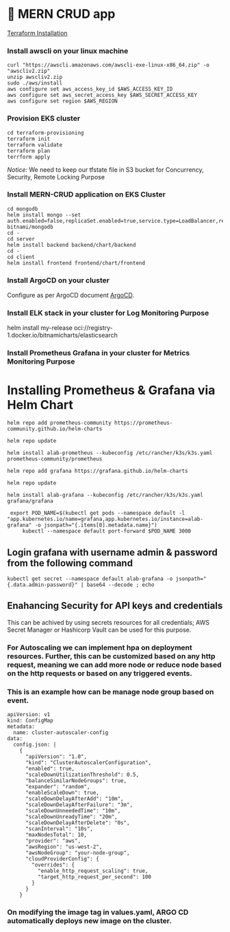 # 🤘 MERN CRUD app
[Terraform Installation](https://developer.hashicorp.com/terraform/tutorials/aws-get-started/install-cli)
### Install awscli on your linux machine
```console
curl "https://awscli.amazonaws.com/awscli-exe-linux-x86_64.zip" -o "awscliv2.zip"
unzip awscliv2.zip
sudo ./aws/install
aws configure set aws_access_key_id $AWS_ACCESS_KEY_ID
aws configure set aws_secret_access_key $AWS_SECRET_ACCESS_KEY
aws configure set region $AWS_REGION
```
### Provision EKS cluster
```console
cd terraform-provisioning
terraform init
terraform validate
terraform plan
terrform apply
```
*Notice:* We need to keep our tfstate file in S3 bucket for Concurrency, Security, Remote Locking Purpose
### Install MERN-CRUD application on EKS Cluster
```console
cd mongodb
helm install mongo --set auth.enabled=false,replicaSet.enabled=true,service.type=LoadBalancer,replicaSet.replicas.secondary=3 bitnami/mongodb
cd -
cd server
helm install backend backend/chart/backend
cd -
cd client
helm install frontend frontend/chart/frontend
```
### Install ArgoCD on your cluster
Configure as per ArgoCD document [ArgoCD](https://argo-cd.readthedocs.io/en/stable/).
### Install ELK stack in your cluster for Log Monitoring Purpose
helm install my-release oci://registry-1.docker.io/bitnamicharts/elasticsearch
### Install Prometheus Grafana in your cluster for Metrics Monitoring Purpose
# Installing Prometheus & Grafana via Helm Chart
```console
helm repo add prometheus-community https://prometheus-community.github.io/helm-charts
```
```console
helm repo update
```
```console
helm install alab-prometheus --kubeconfig /etc/rancher/k3s/k3s.yaml prometheus-community/prometheus
```
```console
helm repo add grafana https://grafana.github.io/helm-charts
```
```console
helm repo update
```
```console
helm install alab-grafana --kubeconfig /etc/rancher/k3s/k3s.yaml grafana/grafana
 ```
```console
 export POD_NAME=$(kubectl get pods --namespace default -l "app.kubernetes.io/name=grafana,app.kubernetes.io/instance=alab-grafana" -o jsonpath="{.items[0].metadata.name}")
     kubectl --namespace default port-forward $POD_NAME 3000
```
## Login grafana with username admin & password from the following command
```console
kubectl get secret --namespace default alab-grafana -o jsonpath="{.data.admin-password}" | base64 --decode ; echo
```
## Enahancing Security for API keys and credentials
This can be achived by using secrets resources  for all credentials; AWS Secret Manager or Hashicorp Vault can be used for this purpose. 

### For Autoscaling we can implement hpa on deployment resources. Further, this can be customized based on any http request, meaning we can add more node or reduce node based on the http requests or based on any triggered events.
### This is an example how can be manage node group based on event.
```console
apiVersion: v1
kind: ConfigMap
metadata:
  name: cluster-autoscaler-config
data:
  config.json: |
    {
      "apiVersion": "1.0",
      "kind": "ClusterAutoscalerConfiguration",
      "enabled": true,
      "scaleDownUtilizationThreshold": 0.5,
      "balanceSimilarNodeGroups": true,
      "expander": "random",
      "enableScaleDown": true,
      "scaleDownDelayAfterAdd": "10m",
      "scaleDownDelayAfterFailure": "3m",
      "scaleDownUnneededTime": "10m",
      "scaleDownUnreadyTime": "20m",
      "scaleDownDelayAfterDelete": "0s",
      "scanInterval": "10s",
      "maxNodesTotal": 10,
      "provider": "aws",
      "awsRegion": "us-west-2",
      "awsNodeGroup": "your-node-group",
      "cloudProviderConfig": {
        "overrides": {
          "enable_http_request_scaling": true,
          "target_http_request_per_second": 100
        }
      }
    }
```
### On modifying the image tag in values.yaml, ARGO CD automatically deploys new image on the cluster.   
